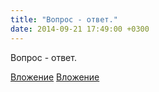 ```yaml
---
title: "Вопрос - ответ."
date: 2014-09-21 17:49:00 +0300
---
```


Вопрос - ответ.


[Вложение](/assets/vk_photos/2/iFWEpCQJDh4.jpg)
[Вложение](/assets/vk_photos/2/VV-Nf60z8vQ.jpg)
